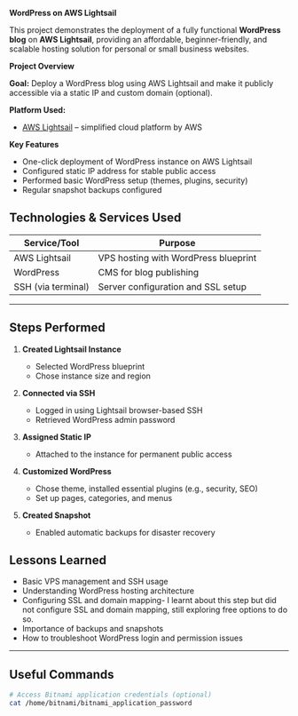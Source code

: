 **WordPress on AWS Lightsail**

This project demonstrates the deployment of a fully functional **WordPress blog** on **AWS Lightsail**, providing an affordable, beginner-friendly, and scalable hosting solution for personal or small business websites.

**Project Overview**

**Goal:** Deploy a WordPress blog using AWS Lightsail and make it publicly accessible via a static IP and custom domain (optional).

**Platform Used:**  
- [AWS Lightsail](https://aws.amazon.com/lightsail/) – simplified cloud platform by AWS

**Key Features**

-  One-click deployment of WordPress instance on AWS Lightsail
-  Configured static IP address for stable public access
-  Performed basic WordPress setup (themes, plugins, security)
-  Regular snapshot backups configured

## Technologies & Services Used

| Service/Tool     | Purpose                        |
|------------------|--------------------------------|
| AWS Lightsail     | VPS hosting with WordPress blueprint |
| WordPress         | CMS for blog publishing       |
| SSH (via terminal) | Server configuration and SSL setup |
---

## Steps Performed

1. **Created Lightsail Instance**
   - Selected WordPress blueprint
   - Chose instance size and region

2. **Connected via SSH**
   - Logged in using Lightsail browser-based SSH
   - Retrieved WordPress admin password

3. **Assigned Static IP**
   - Attached to the instance for permanent public access

4. **Customized WordPress**
   - Chose theme, installed essential plugins (e.g., security, SEO)
   - Set up pages, categories, and menus

5. **Created Snapshot**
   - Enabled automatic backups for disaster recovery

## Lessons Learned

- Basic VPS management and SSH usage
- Understanding WordPress hosting architecture
- Configuring SSL and domain mapping- I learnt about this step but did not configure SSL and domain mapping, still exploring free options to do so.
- Importance of backups and snapshots
- How to troubleshoot WordPress login and permission issues

---

## Useful Commands

```bash
# Access Bitnami application credentials (optional)
cat /home/bitnami/bitnami_application_password


